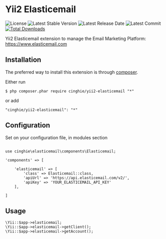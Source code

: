 # Yii2 Elasticemail

![License](https://img.shields.io/packagist/l/cinghie/yii2-elasticemail.svg)
![Latest Stable Version](https://img.shields.io/github/release/cinghie/yii2-elasticemail.svg)
![Latest Release Date](https://img.shields.io/github/release-date/cinghie/yii2-elasticemail.svg)
![Latest Commit](https://img.shields.io/github/last-commit/cinghie/yii2-elasticemail.svg)
[![Total Downloads](https://img.shields.io/packagist/dt/cinghie/yii2-elasticemail.svg)](https://packagist.org/packages/cinghie/yii2-elasticemail)


Yii2 Elasticemail extension to manage the Email Marketing Platform: https://www.elasticemail.com

Installation
------------

The preferred way to install this extension is through [composer](http://getcomposer.org/download/).

Either run

```
$ php composer.phar require cinghie/yii2-elasticemail "*"
```

or add

```
"cinghie/yii2-elasticemail": "*"
```

Configuration
-------------

Set on your configuration file, in modules section

```

use cinghie\elasticemail\components\Elasticemail;

'components' => [ 
    
    'elasticemail' => [
        'class' => Elasticemail::class,
        'apiUrl' => 'https://api.elasticemail.com/v2/',
        'apiKey' => 'YOUR_ELASTICEMAIL_API_KEY'
    ],
    
]
```

## Usage

```
\Yii::$app->elasticemail;
\Yii::$app->elasticemail->getClient();
\Yii::$app->elasticemail->getAccount();
```
